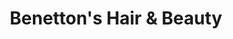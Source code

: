 ---
title: "Benetton's Hair & Beauty"
url: /huntingdon/benettons-hair-and-beauty/
shop: hairdresser
---